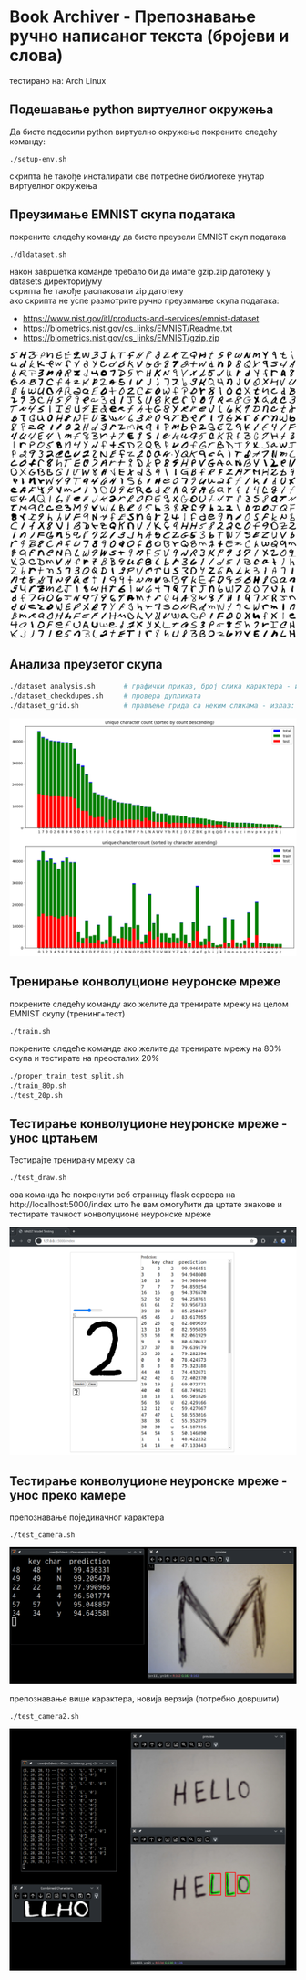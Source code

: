 # Book Archiver - Препознавање ручно написаног текста (бројеви и слова)

тестирано на: Arch Linux

## Подешавање python виртуелног окружења
Да бисте подесили python виртуелно окружење покрените следећу команду:

```
./setup-env.sh
```

скрипта ће такође инсталирати све потребне библиотеке унутар виртуелног окружења

## Преузимање EMNIST скупа података
покрените следећу команду да бисте преузели EMNIST скуп података 
```
./dldataset.sh
```
након завршетка команде требало би да имате gzip.zip датотеку у datasets директоријуму
<br>
скрипта ће такође распаковати zip датотеку
<br>
ако скрипта не успе размотрите ручно преузимање скупа података:
- https://www.nist.gov/itl/products-and-services/emnist-dataset
- https://biometrics.nist.gov/cs_links/EMNIST/Readme.txt
- https://biometrics.nist.gov/cs_links/EMNIST/gzip.zip

![пример слике са знаковима 3](stats/grid3.png "grid3")

## Анализа преузетог скупа
```sh
./dataset_analysis.sh       # графички приказ, број слика карактера - излаз: stats директоријум
./dataset_checkdupes.sh     # провера дупликата
./dataset_grid.sh           # прављење грида са неким сликама - излаз: stats директоријум
```
![char count image](stats/dataset_unqiue_count_all.png "character count")

## Тренирање конволуционе неуронске мреже
покрените следећу команду ако желите да тренирате мрежу на целом EMNIST скупу (тренинг+тест)
```
./train.sh
```

покрените следеће команде ако желите да тренирате мрежу на 80% скупа
и тестирате на преосталих 20%
```sh
./proper_train_test_split.sh
./train_80p.sh
./test_20p.sh
```

## Тестирање конволуционе неуронске мреже - унос цртањем

Тестирајте тренирану мрежу са
```
./test_draw.sh
```
ова команда ће покренути веб страницу flask сервера на
http://localhost:5000/index
што ће вам омогућити да цртате знакове и тестирате тачност конволуционе неуронске мреже

![цртање](images/test_draw.png "draw test")

## Тестирање конволуционе неуронске мреже - унос преко камере

препознавање појединачног карактера
```
./test_camera.sh
```
![камера1](images/test_camera.png "camera test")

препознавање више карактера, новија верзија (потребно довршити)
```
./test_camera2.sh
```
![камера2](images/test_camera2.png "camera2 test")
